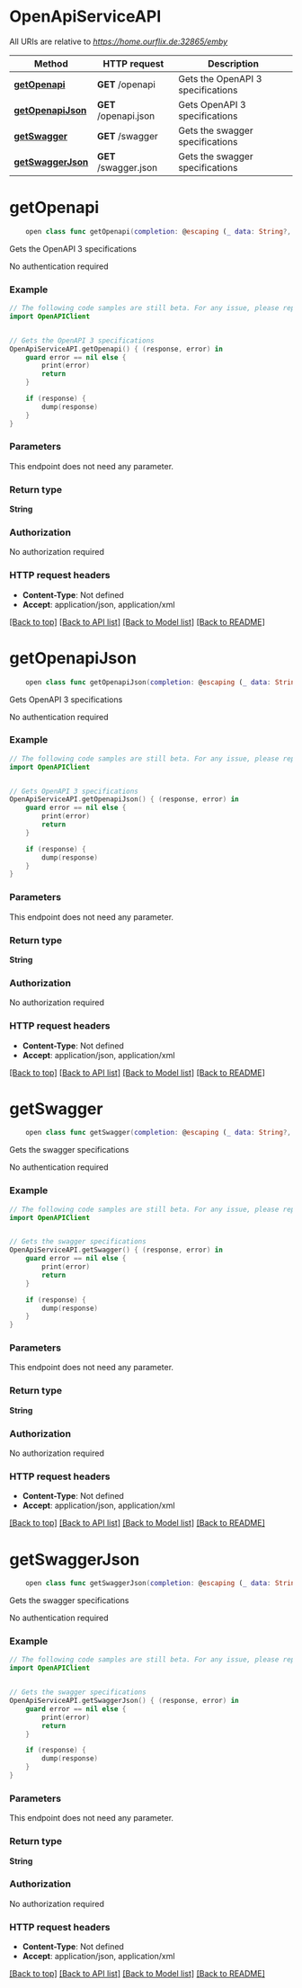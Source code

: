 # OpenApiServiceAPI

All URIs are relative to *https://home.ourflix.de:32865/emby*

Method | HTTP request | Description
------------- | ------------- | -------------
[**getOpenapi**](OpenApiServiceAPI.md#getopenapi) | **GET** /openapi | Gets the OpenAPI 3 specifications
[**getOpenapiJson**](OpenApiServiceAPI.md#getopenapijson) | **GET** /openapi.json | Gets OpenAPI 3 specifications
[**getSwagger**](OpenApiServiceAPI.md#getswagger) | **GET** /swagger | Gets the swagger specifications
[**getSwaggerJson**](OpenApiServiceAPI.md#getswaggerjson) | **GET** /swagger.json | Gets the swagger specifications


# **getOpenapi**
```swift
    open class func getOpenapi(completion: @escaping (_ data: String?, _ error: Error?) -> Void)
```

Gets the OpenAPI 3 specifications

No authentication required

### Example
```swift
// The following code samples are still beta. For any issue, please report via http://github.com/OpenAPITools/openapi-generator/issues/new
import OpenAPIClient


// Gets the OpenAPI 3 specifications
OpenApiServiceAPI.getOpenapi() { (response, error) in
    guard error == nil else {
        print(error)
        return
    }

    if (response) {
        dump(response)
    }
}
```

### Parameters
This endpoint does not need any parameter.

### Return type

**String**

### Authorization

No authorization required

### HTTP request headers

 - **Content-Type**: Not defined
 - **Accept**: application/json, application/xml

[[Back to top]](#) [[Back to API list]](../README.md#documentation-for-api-endpoints) [[Back to Model list]](../README.md#documentation-for-models) [[Back to README]](../README.md)

# **getOpenapiJson**
```swift
    open class func getOpenapiJson(completion: @escaping (_ data: String?, _ error: Error?) -> Void)
```

Gets OpenAPI 3 specifications

No authentication required

### Example
```swift
// The following code samples are still beta. For any issue, please report via http://github.com/OpenAPITools/openapi-generator/issues/new
import OpenAPIClient


// Gets OpenAPI 3 specifications
OpenApiServiceAPI.getOpenapiJson() { (response, error) in
    guard error == nil else {
        print(error)
        return
    }

    if (response) {
        dump(response)
    }
}
```

### Parameters
This endpoint does not need any parameter.

### Return type

**String**

### Authorization

No authorization required

### HTTP request headers

 - **Content-Type**: Not defined
 - **Accept**: application/json, application/xml

[[Back to top]](#) [[Back to API list]](../README.md#documentation-for-api-endpoints) [[Back to Model list]](../README.md#documentation-for-models) [[Back to README]](../README.md)

# **getSwagger**
```swift
    open class func getSwagger(completion: @escaping (_ data: String?, _ error: Error?) -> Void)
```

Gets the swagger specifications

No authentication required

### Example
```swift
// The following code samples are still beta. For any issue, please report via http://github.com/OpenAPITools/openapi-generator/issues/new
import OpenAPIClient


// Gets the swagger specifications
OpenApiServiceAPI.getSwagger() { (response, error) in
    guard error == nil else {
        print(error)
        return
    }

    if (response) {
        dump(response)
    }
}
```

### Parameters
This endpoint does not need any parameter.

### Return type

**String**

### Authorization

No authorization required

### HTTP request headers

 - **Content-Type**: Not defined
 - **Accept**: application/json, application/xml

[[Back to top]](#) [[Back to API list]](../README.md#documentation-for-api-endpoints) [[Back to Model list]](../README.md#documentation-for-models) [[Back to README]](../README.md)

# **getSwaggerJson**
```swift
    open class func getSwaggerJson(completion: @escaping (_ data: String?, _ error: Error?) -> Void)
```

Gets the swagger specifications

No authentication required

### Example
```swift
// The following code samples are still beta. For any issue, please report via http://github.com/OpenAPITools/openapi-generator/issues/new
import OpenAPIClient


// Gets the swagger specifications
OpenApiServiceAPI.getSwaggerJson() { (response, error) in
    guard error == nil else {
        print(error)
        return
    }

    if (response) {
        dump(response)
    }
}
```

### Parameters
This endpoint does not need any parameter.

### Return type

**String**

### Authorization

No authorization required

### HTTP request headers

 - **Content-Type**: Not defined
 - **Accept**: application/json, application/xml

[[Back to top]](#) [[Back to API list]](../README.md#documentation-for-api-endpoints) [[Back to Model list]](../README.md#documentation-for-models) [[Back to README]](../README.md)

